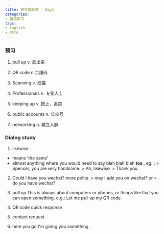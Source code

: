 ```yaml
---
title: 开言体验营 - Day1
categories:
- 英语学习
tags: 
- English
- Note
---
```


### 预习
1. pull up
v. 拿出来

2. QR code
n.二维码

3. Scanning
v. 扫描

4. Professionals
n. 专业人士

5. keeping up
v. 跟上，追踪

6. public accounts
n. 公众号

7. networking
n. 建立人脉


### Dialog study
1. likewise
* means 'the same'
* almost anything where you would need to say blah blah blah **too**..
eg. : > Spencer, you are very handsome.
		> Ah, likewise.
		> Thank you. 
2.  Could I have you wechat?
    more polite: > may I add you on wechat?
	or  > do you have wechat?
	
3. pull up 
 This is always about computers or phones, or things like that you can open something.
 e.g.: Let me pull up my QR code.
 
 4. QR code
 quick response
 
 5. contact request
 
 6. here you go
 I'm giving you something.
 